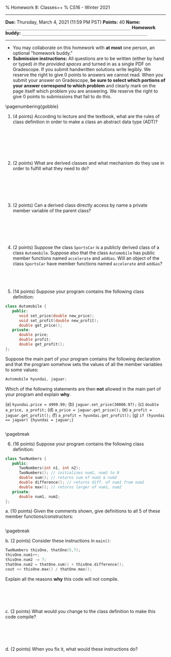 % Homework 8: Classes++
% CS16 - Winter 2021


------------------------------- --------------------------------------------------------
 __Due:__                       Thursday, March 4, 2021 (11:59 PM PST)
 __Points:__                    40
__Name:__                       `_______________________________________________________`
__Homework buddy:__             `_______________________________________________________`
------------------------------- --------------------------------------------------------

- You may collaborate on this homework with __at most__ one person, an optional "homework buddy."
- __Submission instructions:__ All questions are to be written (either by hand or typed) _in the provided spaces_ and turned in as a single PDF on Gradescope. If you submit handwritten solutions write legibly. We reserve the right to give 0 points to answers we cannot read. When you submit your answer on Gradescope, __be sure to select which portions of your answer correspond to which problem__ and clearly mark on the page itself which problem you are answering. We reserve the right to give 0 points to submissions that fail to do this. 

\pagenumbering{gobble}

1. (4 points) According to lecture and the textbook, what are the rules of class definition in order to make a class an abstract data type (ADT)? 

```







```

2. (2 points) What are derived classes and what mechanism do they use in order to fulfill what they need to do? 

```






```

3. (2 points) Can a derived class directly access by name a private member variable of the parent class? 

```






```

4. (2 points) Suppose the class `SportsCar` is a publicly derived class of a class `Automobile`. Suppose also that the class `Automobile` has public member functions named `accelerate` and `addGas`. Will an object of the class `SportsCar` have member functions named `accelerate` and `addGas`? 

```




```

5. (14 points) Suppose your program contains the following class definition:

```cpp
class Automobile {
   public:
      void set_price(double new_price);
      void set_profit(double new_profit);
      double get_price();
   private:
      double price;
      double profit;
      double get_profit();
};
```

Suppose the main part of your program contains the following declaration and that the program somehow sets the values of all the member variables to some
values:

```cpp
Automobile hyundai, jaguar; 
```

Which of the following statements are then __not__ allowed in the main part of your program and explain __why__.

(a) `hyundai.price = 4999.99;`
(b) `jaguar.set_price(30000.97);`
(c) `double a_price, a_profit;`
(d) `a_price = jaguar.get_price();`
(e) `a_profit = jaguar.get_profit();`
(f) `a_profit = hyundai.get_profit();`
(g) `if (hyundai == jaguar) {hyundai = jaguar;}`


```

```

\pagebreak

6. (16 points) Suppose your program contains the following class definition:

```cpp
class TwoNumbers {
   public:
      TwoNumbers(int n1, int n2);
      TwoNumbers(); // initializes num1, num2 to 0
      double sum(); // returns sum of num1 & num2
      double difference(); // returns diff. of num1 from num2
      double max(); // returns larger of num1, num2
   private:
      double num1, num2;
};
```

a. (10 points) Given the comments shown, give definitions to all 5 of these member functions/constructors:

```

```

\pagebreak

b. (2 points) Consider these instructions in `main()`:

```cpp
TwoNumbers thisOne, thatOne(5,7);
thisOne.num1++;
thisOne.num2 -= 7;
thatOne.num2 = thatOne.sum() + thisOne.difference();
cout << thisOne.max() / thatOne.max();
```

Explain all the reasons __why__ this code will not compile.

```





```

c. (2 points) What would you change to the class definition to make this code compile?

```





```

d. (2 points) When you fix it, what would these instructions do?

```

```